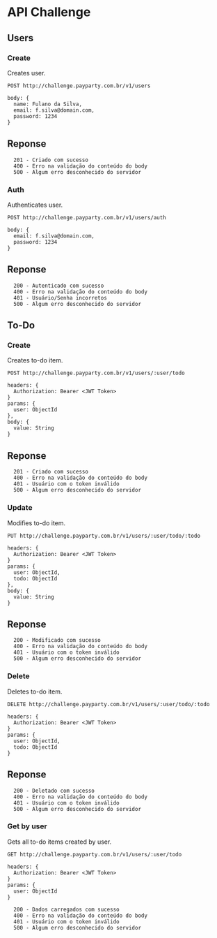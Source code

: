 # API Challenge

## Users

### Create

Creates user.

`POST http://challenge.payparty.com.br/v1/users`

```
body: {
  name: Fulano da Silva,
  email: f.silva@domain.com,
  password: 1234
}
```

## Reponse

```
  201 - Criado com sucesso
  400 - Erro na validação do conteúdo do body
  500 - Algum erro desconhecido do servidor
```

### Auth

Authenticates user.

`POST http://challenge.payparty.com.br/v1/users/auth`

```
body: {
  email: f.silva@domain.com,
  password: 1234
}
```

## Reponse

```
  200 - Autenticado com sucesso
  400 - Erro na validação do conteúdo do body
  401 - Usuário/Senha incorretos
  500 - Algum erro desconhecido do servidor
```

## To-Do

### Create

Creates to-do item.

`POST http://challenge.payparty.com.br/v1/users/:user/todo`

```
headers: {
  Authorization: Bearer <JWT Token>
}
params: {
  user: ObjectId
},
body: {
  value: String
}
```

## Reponse

```
  201 - Criado com sucesso
  400 - Erro na validação do conteúdo do body
  401 - Usuário com o token inválido
  500 - Algum erro desconhecido do servidor
```

### Update

Modifies to-do item.

`PUT http://challenge.payparty.com.br/v1/users/:user/todo/:todo`

```
headers: {
  Authorization: Bearer <JWT Token>
}
params: {
  user: ObjectId,
  todo: ObjectId
},
body: {
  value: String
}
```

## Reponse

```
  200 - Modificado com sucesso
  400 - Erro na validação do conteúdo do body
  401 - Usuário com o token inválido
  500 - Algum erro desconhecido do servidor
```

### Delete

Deletes to-do item.

`DELETE http://challenge.payparty.com.br/v1/users/:user/todo/:todo`

```
headers: {
  Authorization: Bearer <JWT Token>
}
params: {
  user: ObjectId,
  todo: ObjectId
}
```

## Reponse

```
  200 - Deletado com sucesso
  400 - Erro na validação do conteúdo do body
  401 - Usuário com o token inválido
  500 - Algum erro desconhecido do servidor
```

### Get by user

Gets all to-do items created by user.

`GET http://challenge.payparty.com.br/v1/users/:user/todo`

```
headers: {
  Authorization: Bearer <JWT Token>
}
params: {
  user: ObjectId
}
```

```
  200 - Dados carregados com sucesso
  400 - Erro na validação do conteúdo do body
  401 - Usuário com o token inválido
  500 - Algum erro desconhecido do servidor
```